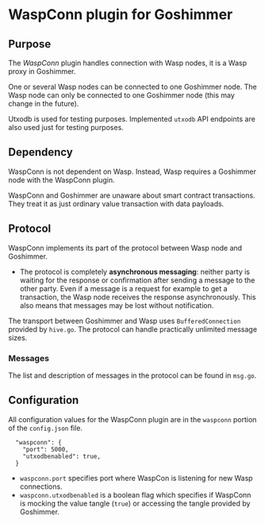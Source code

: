 # WaspConn plugin for Goshimmer

## Purpose

The _WaspConn_ plugin handles connection with Wasp nodes, it is a Wasp proxy
in Goshimmer.

One or several Wasp nodes can be connected to one Goshimmer node. The Wasp node
can only be connected to one Goshimmer node (this may change in the future).

Utxodb is used for testing purposes. Implemented 
`utxodb` API endpoints are also used just for testing purposes.   

## Dependency

WaspConn is not dependent on Wasp. Instead, Wasp requires a Goshimmer node with the WaspConn
plugin.

WaspConn and Goshimmer are unaware about smart contract transactions. They treat it as just
ordinary value transaction with data payloads. 

## Protocol

WaspConn implements its part of the protocol between Wasp node and Goshimmer. 

- The protocol is completely **asynchronous messaging**: neither party is waiting for the response or
confirmation after sending a message to the other party.
Even if a message is a request for example to get a transaction, the Wasp node receives
the response asynchronously.
This also means that messages may be lost without notification.

The transport between Goshimmer and Wasp uses `BufferedConnection` provided by `hive.go`.
The protocol can handle practically unlimited message sizes.

### Messages

The list and description of messages in the protocol can be found in `msg.go`.

## Configuration

All configuration values for the WaspConn plugin are in the `waspconn` portion of the `config.json` file.

```
  "waspconn": {
    "port": 5000,
    "utxodbenabled": true,
  }
```

- `waspconn.port` specifies port where WaspCon is listening for new Wasp connections.
- `waspconn.utxodbenabled` is a boolean flag which specifies if WaspConn is mocking the value tangle (`true`) or
accessing the tangle provided by Goshimmer.

